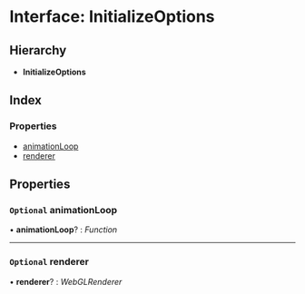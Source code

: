 
# Interface: InitializeOptions

## Hierarchy

* **InitializeOptions**

## Index

### Properties

* [animationLoop](initializeoptions.md#optional-animationloop)
* [renderer](initializeoptions.md#optional-renderer)

## Properties

### `Optional` animationLoop

• **animationLoop**? : *Function*

___

### `Optional` renderer

• **renderer**? : *WebGLRenderer*
